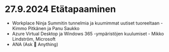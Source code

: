 # 27.9.2024 Etätapaaminen
* Workplace Ninja Summitin tunnelmia ja kuumimmat uutiset tuoreeltaan - Kimmo Pitkänen ja Panu Saukko
* Azure Virtual Desktop ja Windows 365 -ympäristöjen kuulumiset - Mikko Lindström, Microsoft
* ANA (Ask 🥷 Anything)
